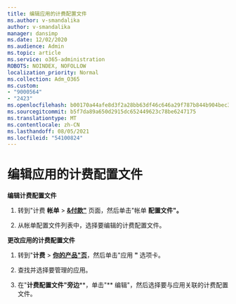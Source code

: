 ```yaml
---
title: 编辑应用的计费配置文件
ms.author: v-smandalika
author: v-smandalika
manager: dansimp
ms.date: 12/02/2020
ms.audience: Admin
ms.topic: article
ms.service: o365-administration
ROBOTS: NOINDEX, NOFOLLOW
localization_priority: Normal
ms.collection: Adm_O365
ms.custom:
- "9000564"
- "2423"
ms.openlocfilehash: b00170a44afe8d3f2a28bb63df46c646a29f787b844b904bec3b3006fefba300
ms.sourcegitcommit: b5f7da89a650d2915dc652449623c78be6247175
ms.translationtype: MT
ms.contentlocale: zh-CN
ms.lasthandoff: 08/05/2021
ms.locfileid: "54100824"
---
```

# <a name="edit-billing-profile-for-apps"></a>编辑应用的计费配置文件

**编辑计费配置文件**

1. 转到"计费 **帐单**  >  **[&付款"](https://go.microsoft.com/fwlink/p/?linkid=848039)** 页面，然后单击"帐单 **配置文件"。**

2. 从帐单配置文件列表中，选择要编辑的计费配置文件。

**更改应用的计费配置文件**

1. 转到"**计费**  >  **[你的产品"页](https://go.microsoft.com/fwlink/p/?linkid=842054)**，然后单击"应用 **"** 选项卡。

2. 查找并选择要管理的应用。  

3. 在"**计费配置文件"旁边****，单击"** 编辑"，然后选择要与应用关联的计费配置文件。
